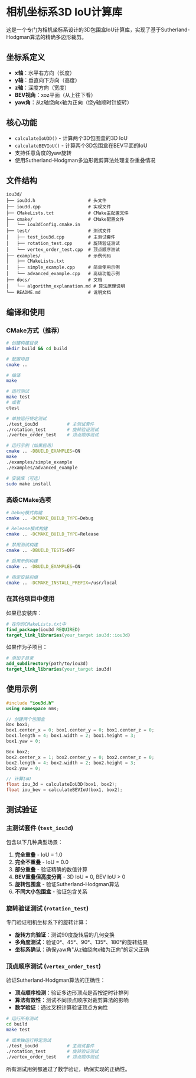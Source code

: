 # 相机坐标系3D IoU计算库

这是一个专门为相机坐标系设计的3D包围盒IoU计算库，实现了基于Sutherland-Hodgman算法的精确多边形裁剪。

## 坐标系定义

- **x轴**：水平右方向（长度）
- **y轴**：垂直向下方向（高度）  
- **z轴**：深度方向（宽度）
- **BEV视角**：xoz平面（从上往下看）
- **yaw角**：从z轴绕向x轴为正向（绕y轴顺时针旋转）

## 核心功能

- `calculateIoU3D()` - 计算两个3D包围盒的3D IoU
- `calculateBEVIoU()` - 计算两个3D包围盒在BEV平面的IoU
- 支持任意角度的yaw旋转
- 使用Sutherland-Hodgman多边形裁剪算法处理复杂重叠情况

## 文件结构

```
iou3d/
├── iou3d.h                    # 头文件
├── iou3d.cpp                  # 实现文件
├── CMakeLists.txt             # CMake主配置文件
├── cmake/                     # CMake配置文件
│   └── iou3dConfig.cmake.in
├── test/                      # 测试文件
│   ├── test_iou3d.cpp         # 主测试套件
│   ├── rotation_test.cpp      # 旋转验证测试
│   └── vertex_order_test.cpp  # 顶点顺序测试
├── examples/                  # 示例代码
│   ├── CMakeLists.txt
│   ├── simple_example.cpp     # 简单使用示例
│   └── advanced_example.cpp   # 高级功能示例
├── docs/                      # 文档
│   └── algorithm_explanation.md # 算法原理说明
└── README.md                  # 说明文档
```

## 编译和使用

### CMake方式（推荐）

```bash
# 创建构建目录
mkdir build && cd build

# 配置项目
cmake ..

# 编译
make

# 运行测试
make test
# 或者
ctest

# 单独运行特定测试
./test_iou3d           # 主测试套件
./rotation_test        # 旋转验证测试
./vertex_order_test    # 顶点顺序测试

# 运行示例（如果启用）
cmake .. -DBUILD_EXAMPLES=ON
make
./examples/simple_example
./examples/advanced_example

# 安装库（可选）
sudo make install
```

### 高级CMake选项

```bash
# Debug模式构建
cmake .. -DCMAKE_BUILD_TYPE=Debug

# Release模式构建
cmake .. -DCMAKE_BUILD_TYPE=Release

# 禁用测试构建
cmake .. -DBUILD_TESTS=OFF

# 启用示例构建
cmake .. -DBUILD_EXAMPLES=ON

# 指定安装前缀
cmake .. -DCMAKE_INSTALL_PREFIX=/usr/local
```


### 在其他项目中使用

如果已安装库：

```cmake
# 在你的CMakeLists.txt中
find_package(iou3d REQUIRED)
target_link_libraries(your_target iou3d::iou3d)
```

如果作为子项目：

```cmake
# 添加子目录
add_subdirectory(path/to/iou3d)
target_link_libraries(your_target iou3d)
```

## 使用示例

```cpp
#include "iou3d.h"
using namespace nms;

// 创建两个包围盒
Box box1;
box1.center_x = 0; box1.center_y = 0; box1.center_z = 0;
box1.length = 4; box1.width = 2; box1.height = 3;
box1.yaw = 0;

Box box2;  
box2.center_x = 1; box2.center_y = 0; box2.center_z = 0;
box2.length = 4; box2.width = 2; box2.height = 3;
box2.yaw = 0;

// 计算IoU
float iou_3d = calculateIoU3D(box1, box2);
float iou_bev = calculateBEVIoU(box1, box2);
```

## 测试验证

### 主测试套件 (`test_iou3d`)

包含以下几种典型场景：

1. **完全重叠** - IoU = 1.0
2. **完全不重叠** - IoU = 0.0  
3. **部分重叠** - 验证精确的数值计算
4. **BEV重叠但高度分离** - 3D IoU = 0, BEV IoU > 0
5. **旋转包围盒** - 验证Sutherland-Hodgman算法
6. **不同大小包围盒** - 验证包含关系

### 旋转验证测试 (`rotation_test`)

专门验证相机坐标系下的旋转计算：

- **旋转方向验证**：测试90度旋转后的几何变换
- **多角度测试**：验证0°、45°、90°、135°、180°的旋转结果
- **坐标系确认**：确保yaw角"从z轴绕向x轴为正向"的定义正确

### 顶点顺序测试 (`vertex_order_test`)

验证Sutherland-Hodgman算法的正确性：

- **顶点顺序检测**：验证多边形顶点是否按逆时针排列
- **算法有效性**：测试不同顶点顺序对裁剪算法的影响
- **数学验证**：通过叉积计算验证顶点方向性

```bash
# 运行所有测试
cd build
make test

# 或单独运行特定测试
./test_iou3d           # 主测试套件
./rotation_test        # 旋转验证测试
./vertex_order_test    # 顶点顺序测试
```

所有测试用例都通过了数学验证，确保实现的正确性。
